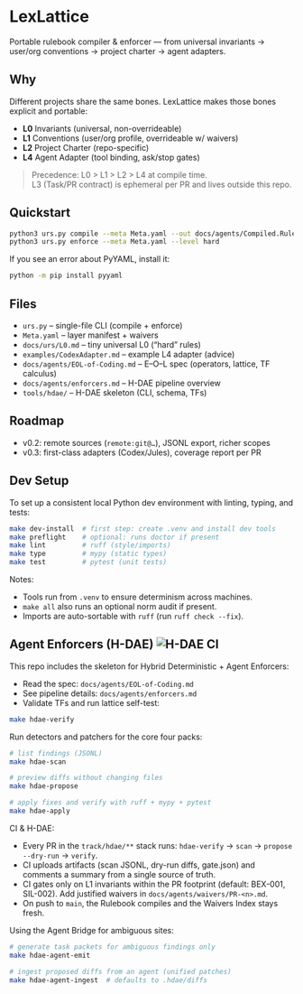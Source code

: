 # LexLattice
Portable rulebook compiler & enforcer — from universal invariants → user/org conventions → project charter → agent adapters.

## Why
Different projects share the same bones. LexLattice makes those bones explicit and portable:
- **L0** Invariants (universal, non-overrideable)
- **L1** Conventions (user/org profile, overrideable w/ waivers)
- **L2** Project Charter (repo-specific)
- **L4** Agent Adapter (tool binding, ask/stop gates)

> Precedence: L0 > L1 > L2 > L4 at compile time.  
> L3 (Task/PR contract) is ephemeral per PR and lives outside this repo.

## Quickstart
```bash
python3 urs.py compile --meta Meta.yaml --out docs/agents/Compiled.Rulebook.md
python3 urs.py enforce --meta Meta.yaml --level hard
```

If you see an error about PyYAML, install it:

```bash
python -m pip install pyyaml
```

## Files

* `urs.py` – single-file CLI (compile + enforce)
* `Meta.yaml` – layer manifest + waivers
* `docs/urs/L0.md` – tiny universal L0 (“hard” rules)
* `examples/CodexAdapter.md` – example L4 adapter (advice)
* `docs/agents/EOL-of-Coding.md` – E–O–L spec (operators, lattice, TF calculus)
* `docs/agents/enforcers.md` – H-DAE pipeline overview
* `tools/hdae/` – H-DAE skeleton (CLI, schema, TFs)

## Roadmap

* v0.2: remote sources (`remote:git@…`), JSONL export, richer scopes
* v0.3: first-class adapters (Codex/Jules), coverage report per PR

## Dev Setup

To set up a consistent local Python dev environment with linting, typing, and tests:

```bash
make dev-install  # first step: create .venv and install dev tools
make preflight    # optional: runs doctor if present
make lint         # ruff (style/imports)
make type         # mypy (static types)
make test         # pytest (unit tests)
```

Notes:
- Tools run from `.venv` to ensure determinism across machines.
- `make all` also runs an optional norm audit if present.
 - Imports are auto-sortable with `ruff` (run `ruff check --fix`).

## Agent Enforcers (H-DAE) ![H-DAE CI](https://github.com/LexLattice/lexlattice/actions/workflows/hdae.yml/badge.svg)

This repo includes the skeleton for Hybrid Deterministic + Agent Enforcers:
- Read the spec: `docs/agents/EOL-of-Coding.md`
- See pipeline details: `docs/agents/enforcers.md`
- Validate TFs and run lattice self-test:

```bash
make hdae-verify
```
Run detectors and patchers for the core four packs:

```bash
# list findings (JSONL)
make hdae-scan

# preview diffs without changing files
make hdae-propose

# apply fixes and verify with ruff + mypy + pytest
make hdae-apply
```

CI & H-DAE:
- Every PR in the `track/hdae/**` stack runs: `hdae-verify` → `scan` → `propose --dry-run` → `verify`.
- CI uploads artifacts (scan JSONL, dry-run diffs, gate.json) and comments a summary from a single source of truth.
- CI gates only on L1 invariants within the PR footprint (default: BEX-001, SIL-002). Add justified waivers in `docs/agents/waivers/PR-<n>.md`.
- On push to `main`, the Rulebook compiles and the Waivers Index stays fresh.

Using the Agent Bridge for ambiguous sites:

```bash
# generate task packets for ambiguous findings only
make hdae-agent-emit

# ingest proposed diffs from an agent (unified patches)
make hdae-agent-ingest  # defaults to .hdae/diffs
```
